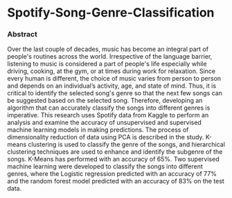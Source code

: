 # Spotify-Song-Genre-Classification

### Abstract

Over the last couple of decades, music has become an integral part of people's routines across the world. Irrespective of the language barrier, listening to music is considered a part of people's life especially while driving, cooking, at the gym, or at times during work for relaxation. Since every human is different, the choice of music varies from person to person and depends on an individual’s activity, age, and state of mind. Thus, it is critical to identify the selected song's genre so that the next few songs can be suggested based on the selected song. Therefore, developing an algorithm that can accurately classify the songs into different genres is imperative. This research uses Spotify data from Kaggle to perform an analysis and examine the accuracy of unsupervised and supervised machine learning models in making predictions. The process of dimensionality reduction of data using PCA is described in the study. K-means clustering is used to classify the genre of the songs, and hierarchical clustering techniques are used to enhance and identify the subgenre of the songs. K-Means has performed with an accuracy of 65%. Two supervised machine learning were developed to classify the songs into different genres, where the Logistic regression predicted with an accuracy of 77% and the random forest model predicted with an accuracy of 83% on the test data.
